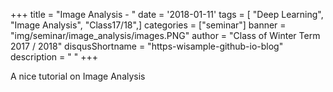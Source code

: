+++
title = "Image Analysis - "
date = '2018-01-11'
tags = [ "Deep Learning", "Image Analysis", "Class17/18",]
categories = ["seminar"]
banner = "img/seminar/image_analysis/images.PNG"
author = "Class of Winter Term 2017 / 2018"
disqusShortname = "https-wisample-github-io-blog"
description = " "
+++

A nice tutorial on Image Analysis